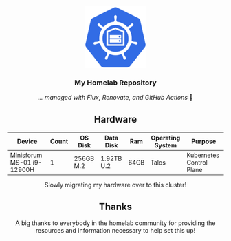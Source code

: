 <div align="center">

<img src="https://raw.githubusercontent.com/perryhuynh/homelab/main/docs/src/assets/logo.png" align="center" width="144px" height="144px"/>

### My Homelab Repository

_... managed with Flux, Renovate, and GitHub Actions_ 🤖

</div>

<div align="center">

## Hardware

| Device                     | Count | OS Disk   | Data Disk  | Ram  | Operating System | Purpose                  |
|----------------------------|-------|-----------|------------|------|------------------|--------------------------|
| Minisforum MS-01 i9-12900H | 1     | 256GB M.2 | 1.92TB U.2 | 64GB | Talos            | Kubernetes Control Plane |


Slowly migrating my hardware over to this cluster!

## Thanks
A big thanks to everybody in the homelab community for providing the resources and information necessary to help set this up!
